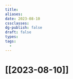 ```yaml
---
title: 
aliases: 
date: 2023-08-10
cssclasses: 
dg-publish: false
draft: false
types: 
tags: 
  - 
---
```

# [[2023-08-10]]


